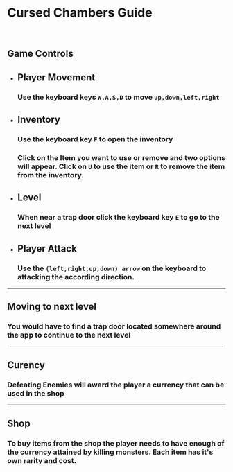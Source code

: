 # Cursed Chambers Guide

<br/>

## Game Controls

- ## Player Movement
    ### Use the keyboard keys `W,A,S,D` to move `up,down,left,right` 
    
- ## Inventory
    ### Use the keyboard key `F` to open the inventory
    ### Click on the Item you want to use or remove and two options will appear. Click on `U` to use the item or `R` to remove the item from the inventory.
- ## Level
    ### When near a trap door click the keyboard key `E` to go to the next level
- ## Player Attack
    ### Use the `(left,right,up,down) arrow` on the keyboard to attacking the according direction.

---

## Moving to next level
### You would have to find a trap door located somewhere around the app to continue to the next level

---

## Curency
### Defeating Enemies will award the player a currency that can be used in the shop

---

## Shop
### To buy items from the shop the player needs to have enough of the currency attained by killing monsters. Each item has it's own rarity and cost.